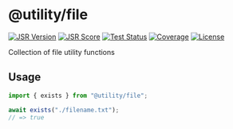 # @utility/file

[![JSR Version](https://jsr.io/badges/@utility/file)](https://jsr.io/@utility/date)
[![JSR Score](https://jsr.io/badges/@utility/file/score)](https://jsr.io/@utility/date/score)
[![Test Status](https://github.com/utilityjs/file/actions/workflows/test.yml/badge.svg)](https://github.com/utilityjs/date/actions/workflows/test.yml)
[![Coverage](https://codecov.io/gh/utilityjs/date/branch/main/graph/badge.svg?token=OzlniGFmNp)](https://codecov.io/gh/utilityjs/date)
[![License](https://img.shields.io/github/license/utilityjs/date.svg?label=License)](/LICENSE)

Collection of file utility functions

## Usage

```typescript
import { exists } from "@utility/file";

await exists("./filename.txt");
// => true
```
